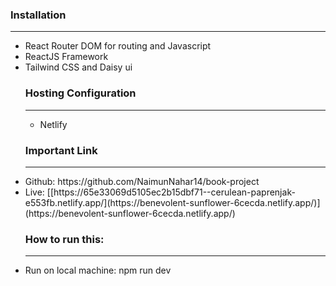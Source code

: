 ### Installation
<hr/>
<ul>
<li>React Router DOM for routing and Javascript</li>
<li>ReactJS Framework</li>
<li>Tailwind CSS and Daisy ui</li>
  
### Hosting Configuration
<hr/>
<ul>
<li>Netlify</li>
</ul>

### Important Link
<hr/>
<li> Github: https://github.com/NaimunNahar14/book-project </li>
<li>Live: [[https://65e33069d5105ec2b15dbf71--cerulean-paprenjak-e553fb.netlify.app/](https://benevolent-sunflower-6cecda.netlify.app/)](https://benevolent-sunflower-6cecda.netlify.app/) </li>

### How to run this:
<hr/>
<li>Run on local machine: npm run dev</li>

